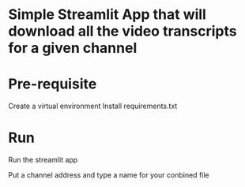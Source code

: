 # Simple Streamlit App that will download all the video transcripts for a given channel

# Pre-requisite

Create a virtual environment
Install requirements.txt

# Run

Run the streamlit app

Put a channel address and type a name for your conbined file
